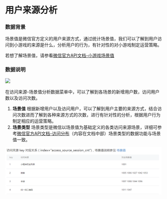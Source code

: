 # 用户来源分析

### **数据背景**

场景值是微信官方定义的用户来源方式，通过统计场景值，我们可以了解到用户访问到小游戏的来源是什么，分析用户的行为，有针对性的对小游戏制定运营策略。

若想了解场景值，请参看[微信官方API文档-小游戏场景值](https://developers.weixin.qq.com/minigame/dev/reference/scene-list.html)

### **数据说明**

![](https://cdn.nlark.com/yuque/0/2019/png/339596/1557232733725-8f8af22c-cee6-4b68-9ca8-d7891f8d7f90.png)

在访问来源-场景值分析数据菜单中，可以了解到各场景的新增用户数，访问用户数以及访问次数。

1. **场景值** 根据新增用户以及访问用户，可以了解到用户主要的来源方式，结合访问次数进而了解到各种来源方式的次数，进行有针对性的分析，根据用户行为制定相应的运营策略。 
2. **场景类型** 场景类型是微信以场景值为基础定义的各类访问来源场景，详细可参考[微信官方API文档-访问分布](https://developers.weixin.qq.com/miniprogram/dev/api-backend/analysis.getVisitDistribution.html)（内容在文档中部）场景类型的数据功能与场景值一致。

![](../../.gitbook/assets/image%20%2878%29.png)



